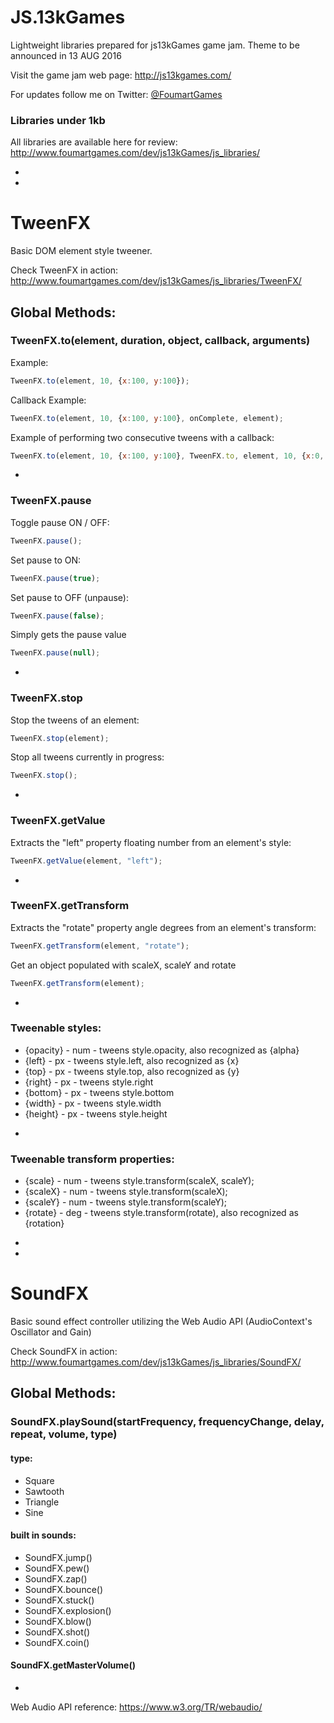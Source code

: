 # JS.13kGames
Lightweight libraries prepared for js13kGames game jam. Theme to be announced in 13 AUG 2016

Visit the game jam web page: http://js13kgames.com/

For updates follow me on Twitter: <a href="https://twitter.com/FoumartGames" target="_blank">@FoumartGames</a>

### Libraries under 1kb
All libraries are available here for review: http://www.foumartgames.com/dev/js13kGames/js_libraries/

-
-

# TweenFX
Basic DOM element style tweener.

Check TweenFX in action: http://www.foumartgames.com/dev/js13kGames/js_libraries/TweenFX/

## Global Methods:
### TweenFX.to(element, duration, object, callback, arguments)
Example:
```javascript
TweenFX.to(element, 10, {x:100, y:100});
```
Callback Example:
```javascript
TweenFX.to(element, 10, {x:100, y:100}, onComplete, element);
```
Example of performing two consecutive tweens with a callback:
```javascript
TweenFX.to(element, 10, {x:100, y:100}, TweenFX.to, element, 10, {x:0, y:0});
```
-

### TweenFX.pause
Toggle pause ON / OFF:
```javascript
TweenFX.pause();
```
Set pause to ON:
```javascript
TweenFX.pause(true);
```
Set pause to OFF (unpause):
```javascript
TweenFX.pause(false);
```
Simply gets the pause value
```javascript
TweenFX.pause(null);
```

-
### TweenFX.stop
Stop the tweens of an element:
```javascript
TweenFX.stop(element);
```
Stop all tweens currently in progress:
```javascript
TweenFX.stop();
```

-
### TweenFX.getValue
Extracts the "left" property floating number from an element's style:
```javascript
TweenFX.getValue(element, "left");	
```

-
### TweenFX.getTransform
Extracts the "rotate" property angle degrees from an element's transform:
```javascript
TweenFX.getTransform(element, "rotate");
```
Get an object populated with scaleX, scaleY and rotate
```javascript
TweenFX.getTransform(element);
```

-
### Tweenable styles:
* {opacity} - num - tweens style.opacity, also recognized as {alpha}
* {left} - px - tweens style.left, also recognized as {x}
* {top} - px - tweens style.top, also recognized as {y}
* {right} - px - tweens style.right
* {bottom} - px - tweens style.bottom
* {width} - px - tweens style.width
* {height} - px - tweens style.height

-
### Tweenable transform properties:
* {scale} - num - tweens style.transform(scaleX, scaleY);
* {scaleX} - num - tweens style.transform(scaleX);
* {scaleY} - num - tweens style.transform(scaleY);
* {rotate} - deg - tweens style.transform(rotate), also recognized as {rotation}

-

-

# SoundFX
Basic sound effect controller utilizing the Web Audio API (AudioContext's Oscillator and Gain)

Check SoundFX in action: http://www.foumartgames.com/dev/js13kGames/js_libraries/SoundFX/

## Global Methods:
### SoundFX.playSound(startFrequency, frequencyChange, delay, repeat, volume, type)
#### type:
* Square
* Sawtooth
* Triangle
* Sine

#### built in sounds:
* SoundFX.jump()
* SoundFX.pew()
* SoundFX.zap()
* SoundFX.bounce()
* SoundFX.stuck()
* SoundFX.explosion()
* SoundFX.blow()
* SoundFX.shot()
* SoundFX.coin()

#### SoundFX.getMasterVolume()

-

Web Audio API reference: https://www.w3.org/TR/webaudio/
